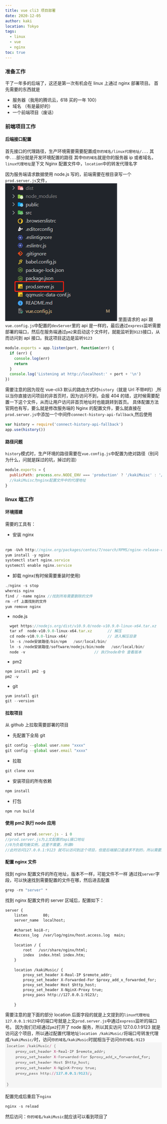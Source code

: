 ```yaml
---
title: vue cli3 项目部署
date: 2020-12-05
author: kaki
location: Tokyo
tags:
  - linux
  - vue
  - nginx
toc: true
---
```


### 准备工作

干了一年多的后端了，这还是第一次有机会在 linux 上通过 nginx 部署项目。
首先需要的东西就是

- 服务器（我用的腾讯云，618 买的一年 100）
- 域名 （有是最好的）
- 一个前端项目（废话）

### 前端项目工作

#### 后端接口配置

首先接口的代理路径，生产环境需要需要配置成`你的域名/linux代理地址/...` 其中`...`部分就是开发环境配置的路径
其中`你的域名`就是你的服务器 ip 或者域名，`linux代理地址`是下文 Nginx 配置文件中，`location`中的转发代理名字

因为服务端请求数据使用 node.js 写的，前端需要在根目录写一个`prod.server.js`文件，
![20201205120952](https://raw.githubusercontent.com/kakigakki/picBed/master/imgs/20201205120952.png)
里面请求的 api 跟`vue.config.js`中配置的`devServer`里的 api 是一样的，最后通过`express`监听需要部署的端口，然后在服务端通过`pm2`来启动这个文件时，就能监听到`9123`接口，从而访问到 api 接口。我这项目这边是监听`9123`

```js
module.exports = app.listen(port, function(err) {
  if (err) {
    console.log(err)
    return
  }
  console.log('Listening at http://localhost:' + port + '\n')
})
```

需要注意的因为现在 vue-cli3 默认的路由方式时`history`（就是 Url 不带#的）,所以当你直接访问项目的非首页时，因为访问不到，会报 404 的错，这时候需要配置一下这个文件，从而让用户访问非首页地址时也能跳转到首页。
具体配置方法官网也有写，要么就是修改服务端的 Nginx 的配置文件，要么就直接在`prod.server.js`中添加一个中间件`connect-history-api-fallback`,然后使用

```js
var history = require('connect-history-api-fallback')
app.use(history())
```

#### 路径问题

`history`模式时，生产环境的路径需要在`vue.config.js`中配置为绝对路径（别问为什么，问就是踩过的坑，掉过的泪）

```js
module.exports = {
  publicPath: process.env.NODE_ENV === 'production' ? '/kakiMuisc' : '/',
  //kakiMuisc为nginx配置文件中的代理地址
}
```

### linux 端工作

#### 环境搭建

需要的工具有：

- 安装 nginx

```js

rpm -Uvh http://nginx.org/packages/centos/7/noarch/RPMS/nginx-release-centos-7-0.el7.ngx.noarch.rpm
yum install -y nginx
systemctl start nginx.service
systemctl enable nginx.service
```

- 卸载 nginx(有时候需要重装时使用)

```js
./nginx -s stop
whereis nginx
find / -name nginx //找到所有需要删除的文件
rm -rf 上面找到的文件
yum remove nginx

```

- node.js

```js
  wget https://nodejs.org/dist/v10.9.0/node-v10.9.0-linux-x64.tar.xz    // 下载
  tar xf  node-v10.9.0-linux-x64.tar.xz       // 解压
  cd node-v10.9.0-linux-x64/                  // 进入解压目录
  ln -s /node安装路径/bin/npm   /usr/local/bin/
  ln -s /node安装路径/software/nodejs/bin/node   /usr/local/bin/
  node -v                               // 执行node命令 查看版本
```

- pm2

```js
npm install pm2 -g
pm2 -v
```

- git

```js
yum install git
git --version
```

#### 拉取项目

从 github 上拉取需要部署的项目

- 先配置下全局 git

```js
git config --global user.name "xxxx"
git config --global user.email "xxxx"
```

- 拉取

```js
git clone xxx
```

- 安装项目的所有依赖

```js
npm install
```

- 打包

```JS
npm run build
```

#### 使用 pm2 执行 node 应用

```js
pm2 start prod.server.js - i 0
//prod.server.js为上文配置的api接口地址
//0为负载均衡实例，这里不需要，所谓0
//此时访问127.0.0.1:9123 就可以访问到这个项目，但是后端接口是请求不到的，所以需要通过下文配置nginx代理转发
```

#### 配置 nginx 文件

找到 nginx 配置文件的所在地址，版本不一样，可能文件不一样
通过找`server`字段，可以快速找到需要配置的文件在哪，然后进去配置

```js
grep -rn "server" *
```

找到 nginx 配置文件的 server 区域后，配置如下：

```vim
server {
    listen       80;
    server_name  localhost;

    #charset koi8-r;
    #access_log  /var/log/nginx/host.access.log  main;

    location / {
        root   /usr/share/nginx/html;
        index  index.html index.htm;
    }

    location /kakiMusic/ {
        proxy_set_header X-Real-IP $remote_addr;
        proxy_set_header X-Forwarded-For $proxy_add_x_forwarded_for;
        proxy_set_header Host $http_host;
        proxy_set_header X-NginX-Proxy true;
        proxy_pass http://127.0.0.1:9123/;

    }
```

需要注意的是下面的部分 location 后面字段的就是上文提到的`linux代理地址`
`127.0.0.1:9123`中的端口号就是上文`prod.server.js`中通过`express`监听的端口号。
因为我们已经通过`pm2`打开了 node 服务，所以其实访问 127.0.0.1:9123 就是访问这个项目，所以通过配置代理地址`location /kakiMusic/`将端口号转发代理成`/kakiMusic/`时，访问`你的域名/kakiMusic`时就相当于访问`你的域名:9123`
![20201205123659](https://raw.githubusercontent.com/kakigakki/picBed/master/imgs/20201205123659.png)

配置完成后重启下`nginx`

```js
nginx -s reload
```

然后访问：`你的域名/kakiMusic`就应该可以看到项目了
